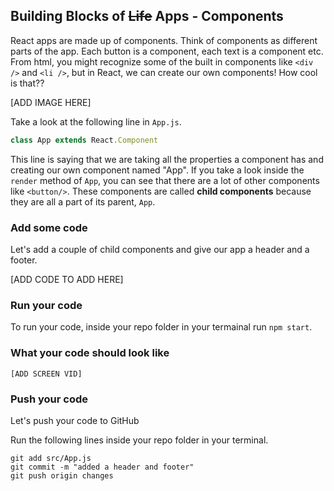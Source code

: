 ## Building Blocks of ~~Life~~ Apps -  Components

React apps are made up of components. Think of components as different parts of the app. Each button is a component, each text is a component etc. From html, you might recognize some of the built in components like `<div />` and `<li />`, but in React, we can create our own components! How cool is that??

[ADD IMAGE HERE]

Take a look at the following line in `App.js`. 

```javascript
class App extends React.Component
```

This line is saying that we are taking all the properties a component has and creating our own component named "App". If you take a look inside the `render` method of `App`, you can see that there are a lot of other components like `<button/>`. These components are called **child components** because they are all a part of its parent, `App`. 


### Add some code
Let's add a couple of child components and give our app a header and a footer.


[ADD CODE TO ADD HERE]


### Run your code
To run your code, inside your repo folder in your termainal run `npm start`.

### What your code should look like

`[ADD SCREEN VID]`

### Push your code
Let's push your code to GitHub

Run the following lines inside your repo folder in your terminal.

```
git add src/App.js
git commit -m "added a header and footer"
git push origin changes
```
